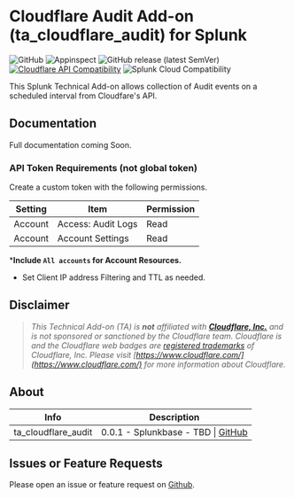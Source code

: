 # Cloudflare Audit Add-on (ta_cloudflare_audit) for Splunk

![GitHub](https://img.shields.io/github/license/zachchristensen28/ta_cloudflare_audit)
![Appinspect](https://github.com/ZachChristensen28/ta_cloudflare_audit/actions/workflows/appinspect-caller.yml/badge.svg)
![GitHub release (latest SemVer)](https://img.shields.io/github/v/release/ZachChristensen28/ta_cloudflare_audit)
[![Cloudflare API Compatibility](https://img.shields.io/badge/Cloudflare%20API%20Compatibility-v4-success)](https://developers.cloudflare.com/api)
![Splunk Cloud Compatibility](https://img.shields.io/badge/Splunk%20Cloud%20Ready-Victoria%20|%20Classic-informational?logo=splunk)

This Splunk Technical Add-on allows collection of Audit events on a scheduled interval from Cloudfare's API.

## Documentation

Full documentation coming Soon.

### API Token Requirements (not global token)

Create a custom token with the following permissions.

Setting | Item | Permission
------- | ---- | ----------
Account | Access: Audit Logs | Read
Account | Account Settings | Read

\***Include `All accounts` for Account Resources.**

- Set Client IP address Filtering and TTL as needed.

## Disclaimer

> *This Technical Add-on (TA) is __not__ affiliated with [__Cloudflare, Inc.__](https://www.cloudflare.com/) and is not sponsored or sanctioned by the Cloudflare team. Cloudflare is and the Cloudflare web badges are [registered trademarks](https://www.cloudflare.com/trademark/) of Cloudflare, Inc. Please visit [https://www.cloudflare.com/](https://www.cloudflare.com/) for more information about Cloudflare.*

## About

Info | Description
------|----------
ta_cloudflare_audit | 0.0.1 - Splunkbase - TBD \| [GitHub](https://github.com/ZachChristensen28/ta_cloudflare_audit)

## Issues or Feature Requests

Please open an issue or feature request on [Github](https://github.com/ZachChristensen28/ta_cloudflare_audit/issues).
